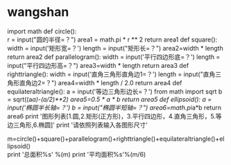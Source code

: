 wangshan
========
import math
def circle():    
    r = input("圆的半径=？")
    area1 = math.pi * r ** 2
    return area1
def square():
    width = input('矩形宽=？')
    length = input("矩形长=？")
    area2=width * length
    return area2
def parallelogram():
    width = input('平行四边形底=？')
    length = input("平行四边形高=？")
    area3=width * length
    return area3
def righttriangle():
    width = input('直角三角形直角边1=？')
    length = input("直角三角形直角边2=？")
    area4=width * length / 2.0
    return area4
def equilateraltriangle():
    a = input('等边三角形边长=？')
    from math import sqrt
    b = sqrt((a*a)-(a/2)**2)
    area5=0.5 * a * b
    return area5
def ellipsoid():
    a = input('椭圆半长轴=？')
    b = input("椭圆半短轴=？")
    area6=math.pi*a*b
    return area6
print '图形列表[1.圆,2.矩形(正方形)，3.平行四边形，4.直角三角形，5.等边三角形,6.椭圆]'
print '请依照列表输入各图形尺寸'

m=circle()+square()+parallelogram()+righttriangle()+equilateraltriangle()+ellipsoid()  
print '总面积%s' %(m)
print '平均面积%s'%(m/6)
